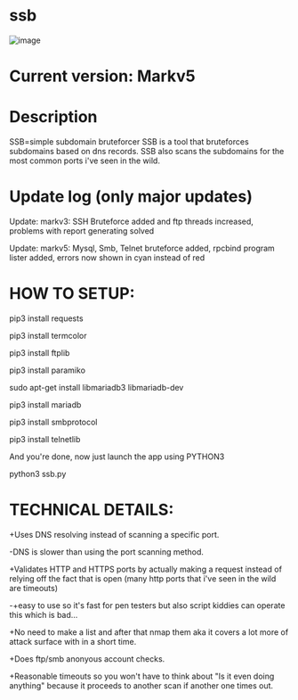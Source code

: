 # ssb
![image](https://user-images.githubusercontent.com/72181445/152828512-214ecf43-37eb-4013-87d3-2eff6fffc354.png)
# Current version: Markv5

# Description
SSB=simple subdomain bruteforcer
SSB is a tool that bruteforces subdomains based on dns records.
SSB also scans the subdomains for the most common ports i've seen in the wild.


# Update log (only major updates)
Update: markv3: SSH Bruteforce added and ftp threads increased, problems with report generating solved

Update: markv5: Mysql, Smb, Telnet bruteforce added, rpcbind program lister added, errors now shown in cyan instead of red

# HOW TO SETUP:

pip3 install requests

pip3 install termcolor

pip3 install ftplib

pip3 install paramiko

sudo apt-get install libmariadb3 libmariadb-dev

pip3 install mariadb

pip3 install smbprotocol

pip3 install telnetlib

And you're done, now just launch the app using PYTHON3

python3 ssb.py




# TECHNICAL DETAILS:

+Uses DNS resolving instead of scanning a specific port.


-DNS is slower than using the port scanning method.


+Validates HTTP and HTTPS ports by actually making a request instead of relying off the fact that is open (many http ports that i've seen in the wild are timeouts)


-+easy to use so it's fast for pen testers but also script kiddies can operate this which is bad...


+No need to make a list and after that nmap them aka it covers a lot more of attack surface with in a short time.

+Does ftp/smb anonyous account checks.

+Reasonable timeouts so you won't have to think about "Is it even doing anything" because it proceeds to another scan if another one times out.
